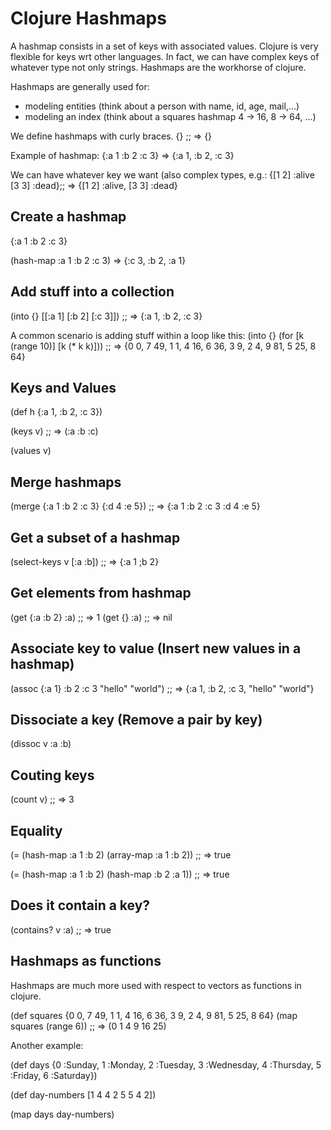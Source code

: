 # Clojure Hashmaps

A hashmap consists in a set of keys with associated values.
Clojure is very flexible for keys wrt other languages.
In fact, we can have complex keys of whatever type not only strings.
Hashmaps are the workhorse of clojure.

Hashmaps are generally used for:
- modeling entities (think about a person with name, id, age, mail,...)
- modeling an index (think about a squares hashmap 4 -> 16, 8 -> 64, ...)

We define hashmaps with curly braces.
{} ;; => {}

Example of hashmap:
{:a 1
 :b 2
 :c 3} => {:a 1, :b 2, :c 3}

We can have whatever key we want (also complex types,
e.g.:
{[1 2] :alive
 [3 3] :dead};; => {[1 2] :alive, [3 3] :dead}


## Create a hashmap
{:a 1
 :b 2
 :c 3}

(hash-map :a 1 :b 2 :c 3) => {:c 3, :b 2, :a 1}


## Add stuff into a collection
(into {}  [[:a 1] [:b 2] [:c 3]]) ;; => {:a 1, :b 2, :c 3}

A common scenario is adding stuff within a loop like this:
(into {} (for [k (range 10)]
        [k (* k k)]))       ;; => {0 0, 7 49, 1 1, 4 16, 6 36, 3 9, 2 4, 9 81, 5 25, 8 64}

## Keys and Values
(def h {:a 1, :b 2, :c 3})

(keys v) ;; => (:a :b :c)

(values v)

## Merge hashmaps

(merge {:a 1 :b 2 :c 3} {:d 4 :e 5})  ;; => {:a 1 :b 2 :c 3 :d 4 :e 5}

## Get a subset of a hashmap
(select-keys v [:a :b])  ;; => {:a 1 ;b 2}


## Get elements from hashmap
(get {:a :b 2} :a)  ;; => 1
(get {} :a)         ;; => nil


## Associate key to value (Insert new values in a hashmap)
(assoc {:a 1} :b 2 :c 3 "hello" "world") ;; => {:a 1, :b 2, :c 3, "hello" "world"}

## Dissociate a key (Remove a pair by key)
(dissoc v :a :b)

## Couting keys
(count v)  ;; => 3

## Equality
(= (hash-map :a 1 :b 2) (array-map :a 1 :b 2))  ;; => true

(= (hash-map :a 1 :b 2) (hash-map :b 2 :a 1))  ;; => true

## Does it contain a key?
(contains? v :a) ;; => true

## Hashmaps as functions
Hashmaps are much more used with respect to vectors as functions in
clojure.

(def squares {0 0, 7 49, 1 1, 4 16, 6 36, 3 9, 2 4, 9 81, 5 25, 8 64}
(map squares (range 6)) ;; => (0 1 4 9 16 25)


Another example:

(def days {0 :Sunday,
           1 :Monday,
           2 :Tuesday,
           3 :Wednesday,
           4 :Thursday,
           5 :Friday,
           6 :Saturday})

(def day-numbers [1 4 4 2 5 5 4 2])

(map days day-numbers)



